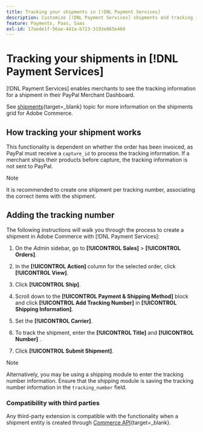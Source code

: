 ```yaml
---
title: Tracking your shipments in [!DNL Payment Services]
description: Customize [!DNL Payment Services] shipments and tracking information displayed in the Paypal Merchant Dashboard.
feature: Payments, Paas, Saas
exl-id: 17aede1f-56ae-441a-b723-3193e865e469
---
```

# Tracking your shipments in [!DNL Payment Services]

[!DNL Payment Services] enables merchants to see the tracking information for a shipment in their PayPal Merchant Dashboard.

See [shipments](https://experienceleague.adobe.com/en/docs/commerce-admin/stores-sales/order-management/shipments){target=_blank} topic for more information on the shipments grid for Adobe Commerce.

## How tracking your shipment works

This functionality is dependent on whether the order has been invoiced, as PayPal must receive a `capture_id` to process the tracking information. If a merchant ships their products before capture, the tracking information is not sent to PayPal.

>[!NOTE]
>
> It is recommended to create one shipment per tracking number, associating the correct items with the shipment.

## Adding the tracking number

The following instructions will walk you through the process to create a shipment in Adobe Commerce with [!DNL Payment Services]:

1. On the _Admin_ sidebar, go to **[!UICONTROL Sales]** > **[!UICONTROL Orders]**.

1. In the **[!UICONTROL Action]** column for the selected order, click **[!UICONTROL View]**.

1. Click **[!UICONTROL Ship]**.

1. Scroll down to the **[!UICONTROL Payment & Shipping Method]** block and click **[!UICONTROL Add Tracking Number]** in **[!UICONTROL Shipping Information]**.

1. Set the **[!UICONTROL Carrier]**.

1. To track the shipment, enter the **[!UICONTROL Title]** and **[!UICONTROL Number]** .

1. Click **[!UICONTROL Submit Shipment]**.

>[!NOTE]
>
> Alternatively, you may be using a shipping module to enter the tracking number information. Ensure that the shipping module is saving the tracking number information in the `tracking_number` field.

### Compatibility with third parties

Any third-party extension is compatible with the functionality when a shipment entity is created through [Commerce API](https://developer.adobe.com/commerce/webapi/rest/attributes/#ShipmentRepositoryInterface){target=_blank}.
